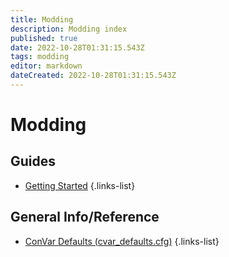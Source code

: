 ```yaml
---
title: Modding
description: Modding index
published: true
date: 2022-10-28T01:31:15.543Z
tags: modding
editor: markdown
dateCreated: 2022-10-28T01:31:15.543Z
---
```


# Modding

## Guides
* [Getting Started](/Development/Modding/Getting-Started)
{.links-list}

## General Info/Reference
* [ConVar Defaults (cvar_defaults.cfg)](/Development/Modding/CvarDefaults)
{.links-list}